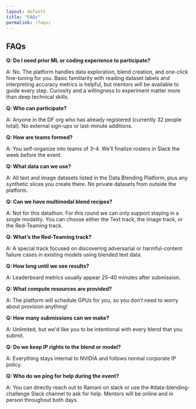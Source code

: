 ```yaml
---
layout: default
title: "FAQs"
permalink: /faqs/
---
```


## FAQs 
**Q: Do I need prior ML or coding experience to participate?**

A: No. The platform handles data exploration, blend creation, and one-click fine-tuning for you. Basic familiarity with reading dataset labels and interpreting accuracy metrics is helpful, but mentors will be available to guide every step. Curiosity and a willingness to experiment matter more than deep technical skills.

**Q: Who can participate?**

A: Anyone in the DF org who has already registered (currently 32 people total). No external sign-ups or last-minute additions.

**Q: How are teams formed?**

A: You self-organize into teams of 3–4. We’ll finalize rosters in Slack the week before the event.

**Q: What data can we use?**

A: All text and image datasets listed in the Data Blending Platform, plus any synthetic slices you create there. No private datasets from outside the platform.

**Q: Can we have multimodal blend recipes?**

A: Not for this datathon. For this round we can only support staying in a single modality. You can choose either the Text track, the Image track, or the Red-Teaming track.

**Q: What’s the Red-Teaming track?**

A: A special track focused on discovering adversarial or harmful-content failure cases in existing models using blended text data.

**Q: How long until we see results?**

A: Leaderboard metrics usually appear 25–40 minutes after submission.

**Q: What compute resources are provided?**

A: The platform  will schedule GPUs for you, so you don’t need to worry about provision anything!

**Q: How many submissions can we make?**

A: Unlimited, but we'd like you to be intentional with every blend that you submit.

**Q: Do we keep IP rights to the blend or model?**

A: Everything stays internal to NVIDIA and follows normal corporate IP policy.

**Q: Who do we ping for help during the event?**

A: You can directly reach out to Ramani on slack or use the #data-blending-challenge Slack channel to ask for help. Mentors will be online and in person throughout both days.
